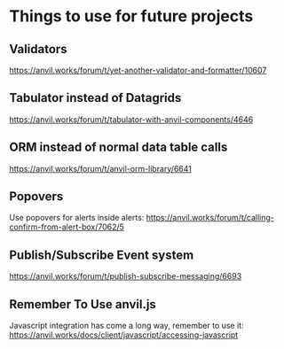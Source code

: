 # Things to use for future projects

## Validators

https://anvil.works/forum/t/yet-another-validator-and-formatter/10607

## Tabulator instead of Datagrids

https://anvil.works/forum/t/tabulator-with-anvil-components/4646

## ORM instead of normal data table calls

https://anvil.works/forum/t/anvil-orm-library/6641

## Popovers

Use popovers for alerts inside alerts: https://anvil.works/forum/t/calling-confirm-from-alert-box/7062/5

## Publish/Subscribe Event system

https://anvil.works/forum/t/publish-subscribe-messaging/6693

## Remember To Use anvil.js

Javascript integration has come a long way, remember to use it: https://anvil.works/docs/client/javascript/accessing-javascript
